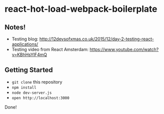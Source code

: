 # react-hot-load-webpack-boilerplate

## Notes!

- Testing blog: http://12devsofxmas.co.uk/2015/12/day-2-testing-react-applications/
- Testing video from React Amsterdam: https://www.youtube.com/watch?v=KBhHsYlF4mQ

## Getting Started

- `git clone` this repository
- `npm install`
- `node dev-server.js`
- `open http://localhost:3000`

Done!
